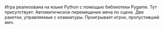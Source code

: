 Игра реализована на языке Python с помощью библиотеки Pygame.
Тут присутствует:
Автомитичкское перемещение мяча по сцене.
Две ракетки, управляемые с клавиатуры.
Проигрывает игрок, пропустивший мяч.
